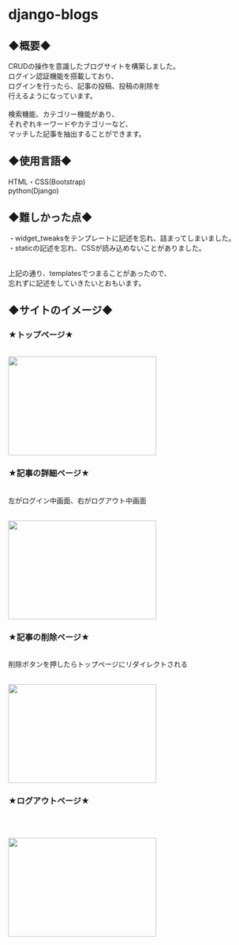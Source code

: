 # django-blogs

<h2>◆概要◆</h2>
CRUDの操作を意識したブログサイトを構築しました。<br>
ログイン認証機能を搭載しており、<br>
ログインを行ったら、記事の投稿、投稿の削除を<br>
行えるようになっています。<br><br>
検索機能、カテゴリー機能があり、<br>
それぞれキーワードやカテゴリーなど、<br>
マッチした記事を抽出することができます。<br>

<h2>◆使用言語◆</h2>
HTML・CSS(Bootstrap)<br>
python(Django)<br>

<h2>◆難しかった点◆</h2>
 ・widget_tweaksをテンプレートに記述を忘れ、詰まってしまいました。<br>
 ・staticの記述を忘れ、CSSが読み込めないことがありました。<br><br>
  
 上記の通り、templatesでつまることがあったので、<br>
 忘れずに記述をしていきたいとおもいます。<br>
 
 <h2>◆サイトのイメージ◆</h2>
 
<h3>★トップページ★</h3><br>
<img src="https://user-images.githubusercontent.com/98627989/167838125-b7603b2c-82ee-4073-b931-effcf819010d.png" width=300 height= 200>

<h3>★記事の詳細ページ★</h3><br>
左がログイン中画面、右がログアウト中画面
<br>
<br>
<p>
<img src="https://user-images.githubusercontent.com/98627989/167843046-efae7d96-62ff-4243-b13b-edff1a78e98a.png" width=300 height= 200>
</p>

<h3>★記事の削除ページ★</h3><br>
削除ボタンを押したらトップページにリダイレクトされる
<br>
<br>
<p>
<img src="https://user-images.githubusercontent.com/98627989/167844151-248f17c8-390f-4204-99c0-957cab139308.png" width=300 height= 200>
</p>

<h3>★ログアウトページ★</h3>
<br>
<br>
<p>
<img src="https://user-images.githubusercontent.com/98627989/167844563-4d09a629-ff13-4535-985b-5ffe7de35bcc.png" width=300 height= 200>
</p>







  

